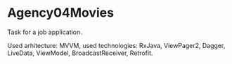 # Agency04Movies
 Task for a job application.

Used arhitecture: MVVM, used technologies: RxJava, ViewPager2, Dagger, LiveData, ViewModel, BroadcastReceiver, Retrofit.
